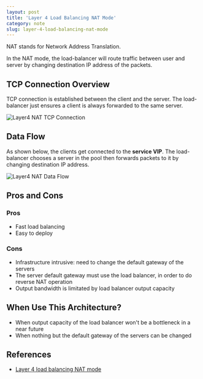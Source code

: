 ```yaml
---
layout: post
title: 'Layer 4 Load Balancing NAT Mode'
category: note
slug: layer-4-load-balancing-nat-mode
---
```

NAT stands for Network Address Translation.

In the NAT mode, the load-balancer will route traffic between user and server by changing destination IP address of the packets.

## TCP Connection Overview

TCP connection is established between the client and the server. The load-balancer just ensures a client is always forwarded to the same server.

![Layer4 NAT TCP Connection](/assets/images/layer-4-load-balancing-nat-mode/layer4-nat-tcp-connection.png)

## Data Flow

As shown below, the clients get connected to the **service VIP**. The load-balancer chooses a server in the pool then forwards packets to it by changing destination IP address.

![Layer4 NAT Data Flow](/assets/images/layer-4-load-balancing-nat-mode/layer4-nat-data-flow.png)

## Pros and Cons

### Pros

- Fast load balancing
- Easy to deploy

### Cons

- Infrastructure intrusive: need to change the default gateway of the servers
- The server default gateway must use the load balancer, in order to do reverse NAT operation
- Output bandwidth is limitated by load balancer output capacity

## When Use This Architecture?

- When output capacity of the load balancer won't be a bottleneck in a near future
- When nothing but the default gateway of the servers can be changed

## References

- [Layer 4 load balancing NAT mode](https://www.haproxy.com/blog/layer-4-load-balancing-nat-mode/)
